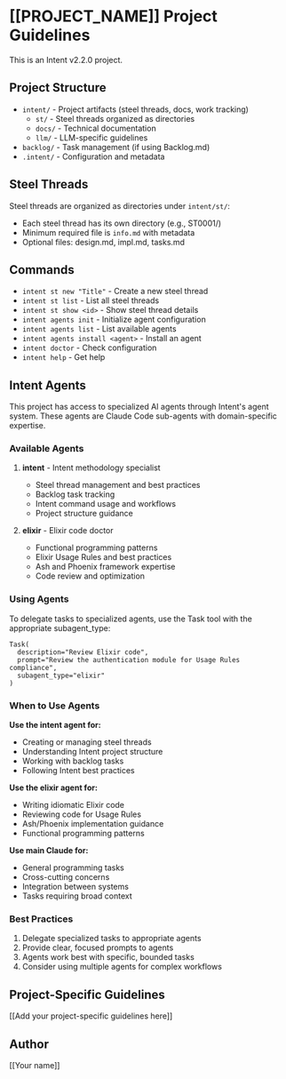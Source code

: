 # [[PROJECT_NAME]] Project Guidelines

This is an Intent v2.2.0 project.

## Project Structure

- `intent/` - Project artifacts (steel threads, docs, work tracking)
  - `st/` - Steel threads organized as directories
  - `docs/` - Technical documentation
  - `llm/` - LLM-specific guidelines
- `backlog/` - Task management (if using Backlog.md)
- `.intent/` - Configuration and metadata

## Steel Threads

Steel threads are organized as directories under `intent/st/`:

- Each steel thread has its own directory (e.g., ST0001/)
- Minimum required file is `info.md` with metadata
- Optional files: design.md, impl.md, tasks.md

## Commands

- `intent st new "Title"` - Create a new steel thread
- `intent st list` - List all steel threads
- `intent st show <id>` - Show steel thread details
- `intent agents init` - Initialize agent configuration
- `intent agents list` - List available agents
- `intent agents install <agent>` - Install an agent
- `intent doctor` - Check configuration
- `intent help` - Get help

## Intent Agents

This project has access to specialized AI agents through Intent's agent system. These agents are Claude Code sub-agents with domain-specific expertise.

### Available Agents

1. **intent** - Intent methodology specialist
   - Steel thread management and best practices
   - Backlog task tracking
   - Intent command usage and workflows
   - Project structure guidance

2. **elixir** - Elixir code doctor
   - Functional programming patterns
   - Elixir Usage Rules and best practices
   - Ash and Phoenix framework expertise
   - Code review and optimization

### Using Agents

To delegate tasks to specialized agents, use the Task tool with the appropriate subagent_type:

```
Task(
  description="Review Elixir code",
  prompt="Review the authentication module for Usage Rules compliance",
  subagent_type="elixir"
)
```

### When to Use Agents

**Use the intent agent for:**

- Creating or managing steel threads
- Understanding Intent project structure
- Working with backlog tasks
- Following Intent best practices

**Use the elixir agent for:**

- Writing idiomatic Elixir code
- Reviewing code for Usage Rules
- Ash/Phoenix implementation guidance
- Functional programming patterns

**Use main Claude for:**

- General programming tasks
- Cross-cutting concerns
- Integration between systems
- Tasks requiring broad context

### Best Practices

1. Delegate specialized tasks to appropriate agents
2. Provide clear, focused prompts to agents
3. Agents work best with specific, bounded tasks
4. Consider using multiple agents for complex workflows

## Project-Specific Guidelines

[[Add your project-specific guidelines here]]

## Author

[[Your name]]
